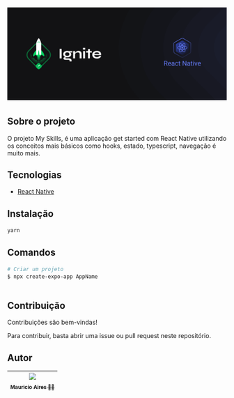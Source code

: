 # ![Cover](.github/assets/cover-react-native.png)

## Sobre o projeto

O projeto My Skills, é uma aplicação get started com React Native utilizando os conceitos mais básicos
como hooks, estado, typescript, navegação é muito mais.

## Tecnologias

- [React Native](https://reactnative.dev/)

## Instalação

```sh
yarn
```

## Comandos

```bash
# Criar um projeto
$ npx create-expo-app AppName



```

## Contribuição

Contribuições são bem-vindas!

Para contribuir, basta abrir uma issue ou pull request neste repositório.

## Autor

| [<img loading="lazy" src="https://github.com/MauricioAires.png" width=115><br><sub>Mauricio Aires 👋🏽</sub>](https://github.com/MauricioAires) |
| :-------------------------------------------------------------------------------------------------------------------------------------------: |
